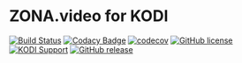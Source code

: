 #  ZONA.video for KODI

[![Build Status](https://img.shields.io/travis/vlmaksime/plugin.video.zona.mobi/develop.svg)](https://travis-ci.org/vlmaksime/plugin.video.zona.mobi)
[![Codacy Badge](https://img.shields.io/codacy/grade/27e89b9c98c64e3b8af8fb3fd1a58fc0/develop.svg)](https://www.codacy.com/app/vlmaksime/plugin.video.zona.mobi)
[![codecov](https://img.shields.io/codecov/c/github/vlmaksime/plugin.video.zona.mobi/develop.svg)](https://codecov.io/gh/vlmaksime/plugin.video.zona.mobi/branch/develop)
[![GitHub license](https://img.shields.io/github/license/vlmaksime/plugin.video.zona.mobi.svg)](https://github.com/vlmaksime/plugin.video.zona.mobi/blob/master/LICENSE)
[![KODI Support](https://img.shields.io/badge/KODI-14%2B-yellowgreen.svg)](https://kodi.tv/)
[![GitHub release](https://img.shields.io/github/release/vlmaksime/plugin.video.zona.mobi.svg)](https://github.com/vlmaksime/plugin.video.zona.mobi/releases)
